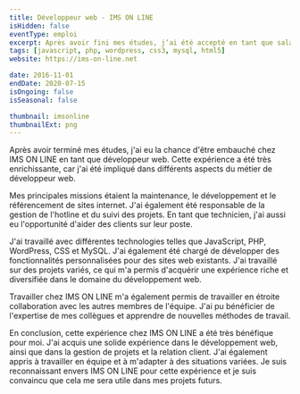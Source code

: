 ```yaml
---
title: Développeur web - IMS ON LINE
isHidden: false
eventType: emploi
excerpt: Après avoir fini mes études, j’ai été accepté en tant que salarié chez IMS ON LINE. Mes missions étaient la maintenance, le développement, le référencement de site internet, mais aussi la gestion de la hotline et le suivi des projets. J’ai aussi pu aider des clients en tant que technicien sur leur poste.
tags: [javascript, php, wordpress, css3, mysql, html5]
website: https://ims-on-line.net

date: 2016-11-01
endDate: 2020-07-15
isOngoing: false
isSeasonal: false

thumbnail: imsonline
thumbnailExt: png
---
```


Après avoir terminé mes études, j'ai eu la chance d'être embauché chez IMS ON LINE en tant que développeur web. Cette
expérience a été très enrichissante, car j'ai été impliqué dans différents aspects du métier de développeur web.

Mes principales missions étaient la maintenance, le développement et le référencement de sites internet. J'ai également
été responsable de la gestion de l'hotline et du suivi des projets. En tant que technicien, j'ai aussi eu l'opportunité
d'aider des clients sur leur poste.

J'ai travaillé avec différentes technologies telles que JavaScript, PHP, WordPress, CSS et MySQL. J'ai également été
chargé de développer des fonctionnalités personnalisées pour des sites web existants. J'ai travaillé sur des projets
variés, ce qui m'a permis d'acquérir une expérience riche et diversifiée dans le domaine du développement web.

Travailler chez IMS ON LINE m'a également permis de travailler en étroite collaboration avec les autres membres de
l'équipe.
J'ai pu bénéficier de l'expertise de mes collègues et apprendre de nouvelles méthodes de travail.

En conclusion, cette expérience chez IMS ON LINE a été très bénéfique pour moi. J'ai acquis une solide expérience dans
le développement web, ainsi que dans la gestion de projets et la relation client. J'ai également appris à travailler en
équipe et à m'adapter à des situations variées. Je suis reconnaissant envers IMS ON LINE pour cette expérience et je
suis convaincu que cela me sera utile dans mes projets futurs.
